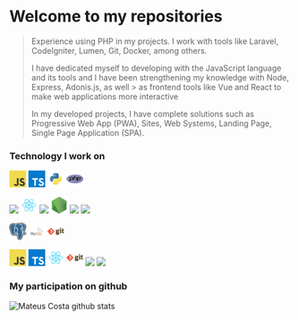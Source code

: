 # Welcome to my repositories


> Experience using PHP in my projects. I work with tools like Laravel, CodeIgniter, Lumen, Git, Docker, among others. 
>
> I have dedicated myself to developing with the JavaScript language and its tools and I have been strengthening my knowledge with Node, Express, Adonis.js, as well > as frontend tools like Vue and React to make web applications more interactive
> 
> In my developed projects, I have complete solutions such as Progressive Web App (PWA), Sites, Web Systems, Landing Page, Single Page Application (SPA).

### Technology I work on
<code><img height="30" src="https://raw.githubusercontent.com/github/explore/80688e429a7d4ef2fca1e82350fe8e3517d3494d/topics/javascript/javascript.png"></code>
<code><img height="30" src="https://raw.githubusercontent.com/github/explore/80688e429a7d4ef2fca1e82350fe8e3517d3494d/topics/typescript/typescript.png"></code>
<code><img height="30" src="https://raw.githubusercontent.com/github/explore/80688e429a7d4ef2fca1e82350fe8e3517d3494d/topics/python/python.png"></code>
<code><img height="30" src="https://raw.githubusercontent.com/github/explore/80688e429a7d4ef2fca1e82350fe8e3517d3494d/topics/php/php.png"></code>

<code><img height="30" src="https://miro.medium.com/max/600/1*N5Iep1wJY1iXgMzpHxzE8w.png"></code>
<code><img height="30" src="https://raw.githubusercontent.com/github/explore/80688e429a7d4ef2fca1e82350fe8e3517d3494d/topics/react/react.png"></code>
<code><img height="30" src="https://img2.gratispng.com/20180503/pgq/kisspng-angularjs-data-binding-web-application-angular-5aeada2dc26d59.2056113015253407177964.jpg"></code>
<code><img height="30" src="https://raw.githubusercontent.com/github/explore/80688e429a7d4ef2fca1e82350fe8e3517d3494d/topics/nodejs/nodejs.png"></code>
<code><img height="30" src="https://d33wubrfki0l68.cloudfront.net/e937e774cbbe23635999615ad5d7732decad182a/26072/logo-small.ede75a6b.svg"></code>
<code><img height="30" src="https://miro.medium.com/max/400/0*KhW-3AFJ4qYeURtJ.jpg"></code>

<code><img height="30" src="https://raw.githubusercontent.com/github/explore/80688e429a7d4ef2fca1e82350fe8e3517d3494d/topics/postgresql/postgresql.png"></code>
<code><img height="30" src="https://raw.githubusercontent.com/github/explore/80688e429a7d4ef2fca1e82350fe8e3517d3494d/topics/mysql/mysql.png"></code>
<code><img height="30" src="https://raw.githubusercontent.com/github/explore/80688e429a7d4ef2fca1e82350fe8e3517d3494d/topics/git/git.png"></code>

<code><img height="30" src="https://raw.githubusercontent.com/github/explore/80688e429a7d4ef2fca1e82350fe8e3517d3494d/topics/javascript/javascript.png"></code>
<code><img height="30" src="https://raw.githubusercontent.com/github/explore/80688e429a7d4ef2fca1e82350fe8e3517d3494d/topics/typescript/typescript.png"></code>
<code><img height="30" src="https://raw.githubusercontent.com/github/explore/80688e429a7d4ef2fca1e82350fe8e3517d3494d/topics/react/react.png"></code>
<code><img height="30" src="https://raw.githubusercontent.com/github/explore/80688e429a7d4ef2fca1e82350fe8e3517d3494d/topics/git/git.png"></code>
<code><img height="30" src="https://e7.pngegg.com/pngimages/117/744/png-clipart-node-js-javascript-express-js-software-developer-react-network-code-angle-text.png"></code>
<code><img height="30" src="https://adonisjs.com/images/badge.svg"></code>

### My participation on github
![Mateus Costa github stats](https://github-readme-stats.vercel.app/api?username=mateustech)
